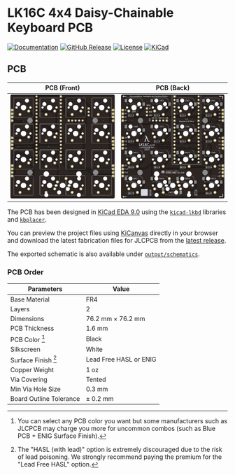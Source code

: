 # LK16C 4x4 Daisy-Chainable Keyboard PCB

[![Documentation](https://img.shields.io/badge/Documentation-Latest-brightgreen?style=for-the-badge&logo=docusaurus&logoColor=white)](https://lambdakb.dev/devices/lk16c)
[![GitHub Release](https://img.shields.io/github/v/release/lambdakb/keyboard-lk16c?label=Release&style=for-the-badge&logo=github&logoColor=white)](https://github.com/lambdakb/keyboard-lk16c/releases/latest)
[![License](https://img.shields.io/badge/License-CERN--OHL--S--2.0-0099B0?style=for-the-badge&logo=opensourcehardware&logoColor=white)](/LICENSE)
[![KiCad](https://img.shields.io/badge/KiCad-v9-orange?style=for-the-badge&logo=kicad&logoColor=white&logoSize=auto)](https://www.kicad.org/)

## PCB

|          PCB (Front)          |         PCB (Back)          |
| :---------------------------: | :-------------------------: |
| [![PCB Front]][PCB Front PNG] | [![PCB Back]][PCB Back PNG] |

[PCB Front]: output/pcb/img/lk16c-pcb-top.svg
[PCB Front PNG]: output/pcb/img/lk16c-pcb-top.png
[PCB Back]: output/pcb/img/lk16c-pcb-bottom.svg
[PCB Back PNG]: output/pcb/img/lk16c-pcb-bottom.png

The PCB has been designed in [KiCad EDA 9.0](https://www.kicad.org/) using the [`kicad-lkbd`](https://github.com/lambdakb/kicad-lkbd) libraries and [`kbplacer`](https://github.com/adamws/kicad-kbplacer).

You can preview the project files using [KiCanvas](https://kicanvas.org/?github=https%3A%2F%2Fgithub.com%2Flambdakb%2Fkeyboard-lk16c%2Fblob%2Fmain%2Fpcb%2Flk16c-pcb.kicad_pro) directly in your browser and download the latest fabrication files for JLCPCB from the [latest release](https://github.com/lambdakb/keyboard-lk16c/releases/latest/).

The exported schematic is also available under [`output/schematics`](output/schematics/).

### PCB Order

| Parameters                       | Value                  |
| -------------------------------- | ---------------------- |
| Base Material                    | FR4                    |
| Layers                           | 2                      |
| Dimensions                       |  76.2 mm × 76.2 mm       |
| PCB Thickness                    | 1.6 mm                 |
| PCB Color [^pcb-color]           | Black                  |
| Silkscreen                       | White                  |
| Surface Finish [^surface-finish] | Lead Free HASL or ENIG |
| Copper Weight                    | 1 oz                   |
| Via Covering                     | Tented                 |
| Min Via Hole Size                | 0.3 mm                 |
| Board Outline Tolerance          | ± 0.2 mm               |

[^pcb-color]: You can select any PCB color you want but some manufacturers such as JLCPCB may charge you more for uncommon combos (such as Blue PCB + ENIG Surface Finish).
[^surface-finish]: The "HASL (with lead)" option is extremely discouraged due to the risk of lead poisoning. We strongly recommend paying the premium for the "Lead Free HASL" option.
